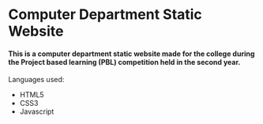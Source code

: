 # Computer Department Static Website

#### This is a computer department static website made for the college during the Project based learning (PBL) competition held in the second year.

Languages used:
  - HTML5
  - CSS3
  - Javascript

